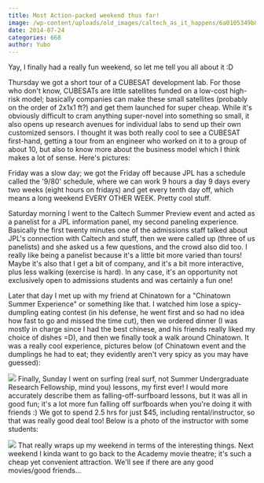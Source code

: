 ```yaml
---
title: Most Action-packed weekend thus far!
image: /wp-content/uploads/old_images/caltech_as_it_happens/6a0105349b8251970b01a3fd31b171970b.jpg
date: 2014-07-24
categories: 668
author: Yubo
---
```



Yay, I finally had a really fun weekend, so let me tell you all about it :D

Thursday we got a short tour of a CUBESAT development lab. For those who don't know, CUBESATs are little satellites funded on a low-cost high-risk model; basically companies can make these small satellites (probably on the order of 2x1x1 ft?) and get them launched for super cheap. While it's obviously difficult to cram anything super-novel into something so small, it also opens up research avenues for individual labs to send up their own customized sensors. I thought it was both really cool to see a CUBESAT first-hand, getting a tour from an engineer who worked on it to a group of about 10, but also to know more about the business model which I think makes a lot of sense. Here's pictures:

Friday was a slow day; we got the Friday off because JPL has a schedule called the '9/80' schedule, where we can work 9 hours a day 9 days every two weeks (eight hours on fridays) and get every tenth day off, which means a long weekend EVERY OTHER WEEK. Pretty cool stuff.

Saturday morning I went to the Caltech Summer Preview event and acted as a panelist for a JPL information panel, my second paneling experience. Basically the first twenty minutes one of the admissions staff talked about JPL's connection with Caltech and stuff, then we were called up (three of us panelists) and she asked us a few questions, and the crowd also did too. I really like being a panelist because it's a little bit more varied than tours! Maybe it's also that I get a bit of company, and it's a bit more interactive, plus less walking (exercise is hard). In any case, it's an opportunity not exclusively open to admissions students and was certainly a fun one!

Later that day I met up with my friend at Chinatown for a "Chinatown Summer Experience" or something like that. I watched him lose a spicy-dumpling eating contest (in his defense, he went first and so had no idea how fast to go and missed the time cut), then we ordered dinner (I was mostly in charge since I had the best chinese, and his friends really liked my choice of dishes =D), and then we finally took a walk around Chinatown. It was a really cool experience, pictures below (of Chinatown event and the dumplings he had to eat; they evidently aren't very spicy as you may have guessed):

![](/old_images/caltech_as_it_happens/6a0105349b8251970b01a73decbc66970d.jpg)
Finally, Sunday I went on surfing (real surf, not Summer Undergraduate Research Fellowship, mind you) lessons, my first ever! I would more accurately describe them as falling-off-surfboard lessons, but it was all in good fun; it's a lot more fun falling off surfboards when you're doing it with friends :) We got to spend 2.5 hrs for just $45, including rental/instructor, so that was really good deal too! Below is a photo of the instructor with some students:

![](/old_images/caltech_as_it_happens/6a0105349b8251970b01a73decbcf1970d.jpg)
That really wraps up my weekend in terms of the interesting things. Next weekend I kinda want to go back to the Academy movie theatre; it's such a cheap yet convenient attraction. We'll see if there are any good movies/good friends...

